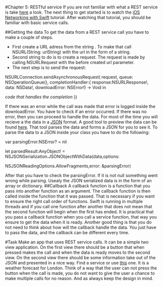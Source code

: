 #Chapter 5: RESTful service
If you are not familiar with what a REST service is take [here](https://en.wikipedia.org/wiki/Representational_state_transfer) a look. The next thing to get started is to watch the [iOS Networking with Swift](https://www.udacity.com/course/ios-networking-with-swift--ud421) tutorial. After watching that tutorial, you should be familiar with basic service calls.

##Getting the data
To get the data from a REST service call you have to make a couple of steps.
  - First create a URL adress from the string . To make that call NSURL(String: urlString) with the url in the form of a string.
  - Second string to do is to create a request. The request is made by calling NSURLRequest with the before created url parameter.
  - The next step is to send the request:

   NSURLConnection.sendAsynchronousRequest( request, queue: NSOperationQueue(), completionHandler:{
   response:NSURLResponse!, data: NSData!, downloadError: NSError!) -> Void in
   
   *code that handles the completion*
   })

If there was an error while the call was made that error is logged inside the downloadError. You have to check if an error occurred. If there was no error, then you can proceed to handle the data. For most of the time you will recieve a the data in a [JSON](https://en.wikipedia.org/wiki/JSON) format. A good tool to preview the data can be found [here](http://json.parser.online.fr/). That tool parses the data and forms a JSON for you to see it.
To parse the data to a JSON inside your class you have to do the following:

var parsingError:NSError? = nil

let parsedResult:AnyObject! = NSJSONSerialization.JSONObjectWithData(data,options:

NSJSONReadingOptions.AllowFragments,error: &parsingError)

After that you have to check the parsingError. If it is not null something went wrong while parsing.
Usealy the JSON serialized data is in the form of an array or dictionary.
##Callback
A callback function is a function that you pass into another function as an argument. The callback function is then called inside the function that it was passed. That is necessary if you want to ensure the right call order of functions. Swift is running in multiple threads and if you call one function after another that does not mean that the second function will begin when the first has ended.
It is practical that you pass a callback function when you call a service function, that way you ensure to get the data when it is ready. Another good thing is that you do not need to think about how will the callback handle the data. You just have to pass the data, and the callback can be different every time.

#Task
Make an app that uses REST service calls. It can be a simple two view application. On the first view there should be a button that when pressed makes the call and when the data is ready moves to the second view. On the second view there should be some information take out of the JSON and presented in a nice way. Find a service or use [this](http://api.openweathermap.org/data/2.5/weather?q=London,uk) one. It is a weather forecast for London. Think of a way that the user can not press the button when the call is made, you do not want to give the user a chance to make multiple calls for no reason. And as always keep the design in mind. 
